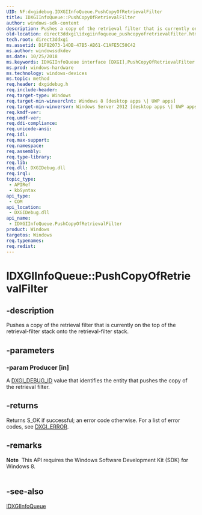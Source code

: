 ```yaml
---
UID: NF:dxgidebug.IDXGIInfoQueue.PushCopyOfRetrievalFilter
title: IDXGIInfoQueue::PushCopyOfRetrievalFilter
author: windows-sdk-content
description: Pushes a copy of the retrieval filter that is currently on the top of the retrieval-filter stack onto the retrieval-filter stack.
old-location: direct3ddxgi\idxgiinfoqueue_pushcopyofretrievalfilter.htm
tech.root: direct3ddxgi
ms.assetid: D1F82073-14DB-47B5-AB61-C1AFE5C50C42
ms.author: windowssdkdev
ms.date: 10/25/2018
ms.keywords: IDXGIInfoQueue interface [DXGI],PushCopyOfRetrievalFilter method, IDXGIInfoQueue.PushCopyOfRetrievalFilter, IDXGIInfoQueue::PushCopyOfRetrievalFilter, PushCopyOfRetrievalFilter, PushCopyOfRetrievalFilter method [DXGI], PushCopyOfRetrievalFilter method [DXGI],IDXGIInfoQueue interface, direct3ddxgi.idxgiinfoqueue_pushcopyofretrievalfilter, dxgidebug/IDXGIInfoQueue::PushCopyOfRetrievalFilter
ms.prod: windows-hardware
ms.technology: windows-devices
ms.topic: method
req.header: dxgidebug.h
req.include-header: 
req.target-type: Windows
req.target-min-winverclnt: Windows 8 [desktop apps \| UWP apps]
req.target-min-winversvr: Windows Server 2012 [desktop apps \| UWP apps]
req.kmdf-ver: 
req.umdf-ver: 
req.ddi-compliance: 
req.unicode-ansi: 
req.idl: 
req.max-support: 
req.namespace: 
req.assembly: 
req.type-library: 
req.lib: 
req.dll: DXGIDebug.dll
req.irql: 
topic_type:
 - APIRef
 - kbSyntax
api_type:
 - COM
api_location:
 - DXGIDebug.dll
api_name:
 - IDXGIInfoQueue.PushCopyOfRetrievalFilter
product: Windows
targetos: Windows
req.typenames: 
req.redist: 
---
```


# IDXGIInfoQueue::PushCopyOfRetrievalFilter


## -description


Pushes a copy of the retrieval filter that is currently on the top of the retrieval-filter stack onto the retrieval-filter stack.


## -parameters




### -param Producer [in]

 A <a href="https://msdn.microsoft.com/85946D30-5E49-4E4B-AC25-394ABFF0DB11">DXGI_DEBUG_ID</a> value that identifies the entity that pushes the copy of the retrieval filter.


## -returns



Returns S_OK if successful; an error code otherwise. For a list of error codes, see <a href="https://msdn.microsoft.com/en-us/library/Bb509553(v=VS.85).aspx">DXGI_ERROR</a>.




## -remarks



<div class="alert"><b>Note</b>  This API requires the Windows Software Development Kit (SDK) for Windows 8.</div>
<div> </div>



## -see-also




<a href="https://msdn.microsoft.com/F1BC6752-F334-4E8C-BE42-B731635A799D">IDXGIInfoQueue</a>
 

 

